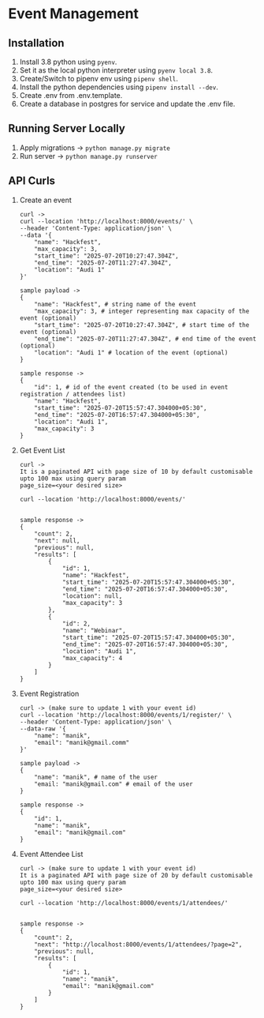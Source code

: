 # Event Management

## Installation

1. Install 3.8 python using `pyenv`.
2. Set it as the local python interpreter using `pyenv local 3.8`.
3. Create/Switch to pipenv env using `pipenv shell`.
4. Install the python dependencies using `pipenv install --dev`.
5. Create .env from .env.template.
6. Create a database in postgres for service and update the .env file.


## Running Server Locally
1. Apply migrations -> `python manage.py migrate`
2. Run server -> `python manage.py runserver`

## API Curls
1. Create an event
    ```
    curl ->
    curl --location 'http://localhost:8000/events/' \
    --header 'Content-Type: application/json' \
    --data '{
        "name": "Hackfest",
        "max_capacity": 3,
        "start_time": "2025-07-20T10:27:47.304Z",
        "end_time": "2025-07-20T11:27:47.304Z",
        "location": "Audi 1"
    }'

    sample payload ->
    {
        "name": "Hackfest", # string name of the event
        "max_capacity": 3, # integer representing max capacity of the event (optional)
        "start_time": "2025-07-20T10:27:47.304Z", # start time of the event (optional)
        "end_time": "2025-07-20T11:27:47.304Z", # end time of the event (optional)
        "location": "Audi 1" # location of the event (optional)
    }

    sample response ->
    {
        "id": 1, # id of the event created (to be used in event registration / attendees list)
        "name": "Hackfest",
        "start_time": "2025-07-20T15:57:47.304000+05:30",
        "end_time": "2025-07-20T16:57:47.304000+05:30",
        "location": "Audi 1",
        "max_capacity": 3
    }
    ```

2. Get Event List
    ```
    curl ->
    It is a paginated API with page size of 10 by default customisable upto 100 max using query param
    page_size=<your desired size>

    curl --location 'http://localhost:8000/events/'

    
    sample response ->
    {
        "count": 2,
        "next": null,
        "previous": null,
        "results": [
            {
                "id": 1,
                "name": "Hackfest",
                "start_time": "2025-07-20T15:57:47.304000+05:30",
                "end_time": "2025-07-20T16:57:47.304000+05:30",
                "location": null,
                "max_capacity": 3
            },
            {
                "id": 2,
                "name": "Webinar",
                "start_time": "2025-07-20T15:57:47.304000+05:30",
                "end_time": "2025-07-20T16:57:47.304000+05:30",
                "location": "Audi 1",
                "max_capacity": 4
            }
        ]
    }
    ```

3. Event Registration
    ```
    curl -> (make sure to update 1 with your event id)
    curl --location 'http://localhost:8000/events/1/register/' \
    --header 'Content-Type: application/json' \
    --data-raw '{
        "name": "manik",
        "email": "manik@gmail.comm"
    }'

    sample payload ->
    {
        "name": "manik", # name of the user
        "email: "manik@gmail.com" # email of the user
    }

    sample response ->
    {
        "id": 1,
        "name": "manik",
        "email": "manik@gmail.com"
    }
    ```

4. Event Attendee List
    ```
    curl -> (make sure to update 1 with your event id)
    It is a paginated API with page size of 20 by default customisable upto 100 max using query param
    page_size=<your desired size>

    curl --location 'http://localhost:8000/events/1/attendees/'


    sample response ->
    {
        "count": 2,
        "next": "http://localhost:8000/events/1/attendees/?page=2",
        "previous": null,
        "results": [
            {
                "id": 1,
                "name": "manik",
                "email": "manik@gmail.com"
            }
        ]
    }
    ```
